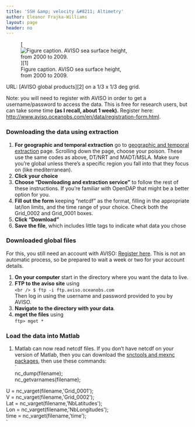 ```yaml
---
title: 'SSH &amp; velocity &#8211; Altimetry'
author: Eleanor Frajka-Williams
layout: page
header: no
---
```

<figure id="attachment_1138" style="width: 300px;" class="wp-caption alignright">[<img src="http://i2.wp.com/69.195.124.112/~frajkawi/_sites/wp-content/uploads/2012/08/aviso_ssh1-300x264.png?resize=300%2C264" alt="Figure caption. AVISO sea surface height, from 2000 to 2009." class="size-medium wp-image-1138" data-recalc-dims="1" />][1]<figcaption class="wp-caption-text">Figure caption. AVISO sea surface height, from 2000 to 2009.</figcaption></figure>URL: [AVISO global products][2] on a 1/3 x 1/3 deg grid.

Note: you will need to register with AVISO in order to get a username/password to access the data. This is free for research users, but can take some time **(as I recall, about 1 week).** Register here: <http://www.aviso.oceanobs.com/en/data/registration-form.html>.

### Downloading the data using extraction

  1. **For geographic and temporal extraction** go to [geographic and temporal extraction][3] page. Scrolling down the page, choose your poison. These use the same codes as above, DT/NRT and MADT/MSLA. Make sure you&#8217;re global unless there&#8217;s a specific region you fall into that they focus on (like mediterranean).
  2. **Click your choice**
  3. **Choose &#8220;Downloading and extraction service&#8221;** to follow the rest of these instructions. If you&#8217;re familiar with OpenDAP that might be a better option for you.
  4. **Fill out the form** keeping &#8220;netcdf&#8221; as the format, filling in the appropriate lat/lon limits, and the time range of your choice. Check both the Grid\_0002 and Grid\_0001 boxes.
  5. **Click &#8220;Download&#8221;**
  6. **Save the file**, which includes little tags to indicate what data you chose

### Downloaded global files

For this, you still need an account with AVISO: [Register here][4]. This is not an automatic process, so be prepared to wait a week or two for your account details.

  1. **On your computer** start in the directory where you want the data to live.
  2. **FTP to the aviso site** using  
    `<br />
$ ftp -i ftp.aviso.oceanobs.com`  
    Then log in using the username and password provided to you by AVISO. 
  3. **Navigate to the directory with your data**.
  4. **mget the files** using  
    `ftp> mget *` 

### Load the data into Matlab

  1. Matlab can now read netcdf files. If you don&#8217;t have netcdf on your version of Matlab, then you can download the [snctools and mexnc packages][5], then use these commands:  
    `<br />
nc_dump(filename);<br />
nc_getvarnames(filename);</p>
<p>U = nc_varget(filename,'Grid_0001');<br />
V = nc_varget(filename,'Grid_0002');<br />
Lat = nc_varget(filename,'NbLatitudes');<br />
Lon = nc_varget(filename,'NbLongitudes');<br />
time = nc_varget(filename,'time');<br />
`

 [1]: http://i0.wp.com/69.195.124.112/~frajkawi/_sites/wp-content/uploads/2012/08/aviso_ssh1.png
 [2]: http://www.aviso.oceanobs.com/en/data/products/sea-surface-height-products/global/index.html
 [3]: http://atoll-motu.aviso.oceanobs.com/?action=listcatalog&service=AvisoDT
 [4]: http://www.aviso.oceanobs.com/en/data/registration-form.html
 [5]: http://mexcdf.sourceforge.net/